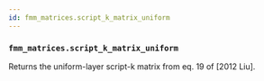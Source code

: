 ```yaml
---
id: fmm_matrices.script_k_matrix_uniform
---
```


    
### `fmm_matrices.script_k_matrix_uniform`
Returns the uniform-layer script-k matrix from eq. 19 of [2012 Liu].

